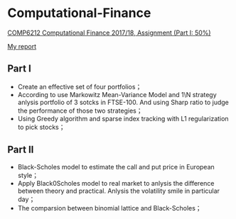 # Computational-Finance

[COMP6212 Computational Finance 2017/18, Assignment (Part I: 50%)](https://github.com/Trouble404/Computational-Finance-coursework/blob/master/CompFinanceAssignmentPartOne2017.pdf)

[My report](https://github.com/Trouble404/Computational-Finance-coursework/blob/master/report/computation_finance.pdf)

## Part I
* Create an effective set of four portfolios；
* According to use Markowitz Mean-Variance Model and 1\N strategy anlysis portfolio of 3 sotcks in FTSE-100. And using Sharp ratio to judge the performance of those two strategies；
* Using Greedy algorithm and sparse index tracking with L1 regularization to pick stocks；

## Part II
* Black-Scholes model to estimate the call and put price in European style；
* Apply Black0Scholes model to real market to anlysis the difference between theory and practical. Anlysis the volatility smile in particular day；
* The comparsion between binomial lattice and Black-Scholes；
